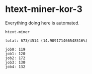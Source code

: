# htext-miner-kor-3

Everything doing here is automated.

```
htext-miner

total: 673/4514 (14.909171466548516%)

job0: 119
job1: 120
job2: 172
job3: 130
job4: 132
```